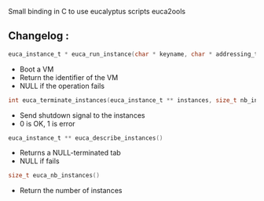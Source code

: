 Small binding in C to use eucalyptus scripts euca2ools

## Changelog :
```c
euca_instance_t * euca_run_instance(char * keyname, char * addressing_type, char * image_id)
```
* Boot a VM
* Return the identifier of the VM     
* NULL if the operation fails
     
```c
int euca_terminate_instances(euca_instance_t ** instances, size_t nb_instances)
```
* Send shutdown signal to the instances
* 0 is OK, 1 is error

```c
euca_instance_t ** euca_describe_instances()
```
* Returns a NULL-terminated tab
* NULL if fails
 
```c
size_t euca_nb_instances()
```
* Return the number of instances
     


